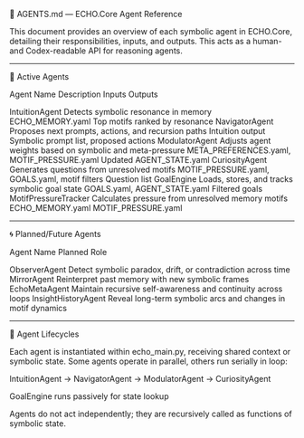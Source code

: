 🧠 AGENTS.md — ECHO.Core Agent Reference

This document provides an overview of each symbolic agent in ECHO.Core, detailing their responsibilities, inputs, and outputs. This acts as a human- and Codex-readable API for reasoning agents.


---

🧠 Active Agents

Agent Name	Description	Inputs	Outputs

IntuitionAgent	Detects symbolic resonance in memory	ECHO_MEMORY.yaml	Top motifs ranked by resonance
NavigatorAgent	Proposes next prompts, actions, and recursion paths	Intuition output	Symbolic prompt list, proposed actions
ModulatorAgent	Adjusts agent weights based on symbolic and meta-pressure	META_PREFERENCES.yaml, MOTIF_PRESSURE.yaml	Updated AGENT_STATE.yaml
CuriosityAgent	Generates questions from unresolved motifs	MOTIF_PRESSURE.yaml, GOALS.yaml, motif filters	Question list
GoalEngine	Loads, stores, and tracks symbolic goal state	GOALS.yaml, AGENT_STATE.yaml	Filtered goals
MotifPressureTracker	Calculates pressure from unresolved memory motifs	ECHO_MEMORY.yaml	MOTIF_PRESSURE.yaml



---

🌀 Planned/Future Agents

Agent Name	Planned Role

ObserverAgent	Detect symbolic paradox, drift, or contradiction across time
MirrorAgent	Reinterpret past memory with new symbolic frames
EchoMetaAgent	Maintain recursive self-awareness and continuity across loops
InsightHistoryAgent	Reveal long-term symbolic arcs and changes in motif dynamics



---

🔄 Agent Lifecycles

Each agent is instantiated within echo_main.py, receiving shared context or symbolic state. Some agents operate in parallel, others run serially in loop:

IntuitionAgent → NavigatorAgent → ModulatorAgent → CuriosityAgent

GoalEngine runs passively for state lookup


Agents do not act independently; they are recursively called as functions of symbolic state.

